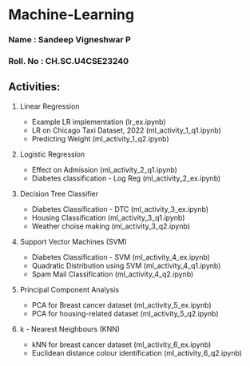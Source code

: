 # Machine-Learning

### Name     : Sandeep Vigneshwar P
### Roll. No : CH.SC.U4CSE23240

## Activities:
1. Linear Regression
   - Example LR implementation (lr_ex.ipynb)
   - LR on Chicago Taxi Dataset, 2022 (ml_activity_1_q1.ipynb)
   - Predicting Weight (ml_activity_1_q2.ipynb)
  
2. Logistic Regression
   - Effect on Admission (ml_activity_2_q1.ipynb)
   - Diabetes classification - Log Reg (ml_activity_2_ex.ipynb)

3. Decision Tree Classifier
   - Diabetes Classification - DTC (ml_activity_3_ex.ipynb)
   - Housing Classification (ml_activity_3_q1.ipynb)
   - Weather choise making (ml_activity_3_q2.ipynb)
  
4. Support Vector Machines (SVM)
   - Diabetes Classification - SVM (ml_activity_4_ex.ipynb)
   - Quadratic Distribution using SVM (ml_activity_4_q1.ipynb)
   - Spam Mail Classification (ml_activity_4_q2.ipynb)
  
5. Principal Component Analysis
   - PCA for Breast cancer dataset (ml_activity_5_ex.ipynb)
   - PCA for housing-related dataset (ml_activity_5_q2.ipynb)

6. k - Nearest Neighbours (KNN)
   - kNN for breast cancer dataset (ml_activity_6_ex.ipynb)
   - Euclidean distance colour identification (ml_activity_6_q2.ipynb)
